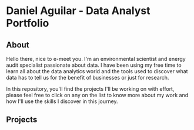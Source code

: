 # Daniel Aguilar - Data Analyst Portfolio
## About

Hello there, nice to e-meet you. I'm an environmental scientist and energy audit specialist passionate about data. I have been using my free time to learn all about the data analytics world and the tools used to discover what data has to tell us for the benefit of businesses or just for research. 

In this repository, you'll find the projects I'll be working on with effort, please feel free to click on any on the list to know more about my work and how I'll use the skills I discover in this journey.

## Projects
